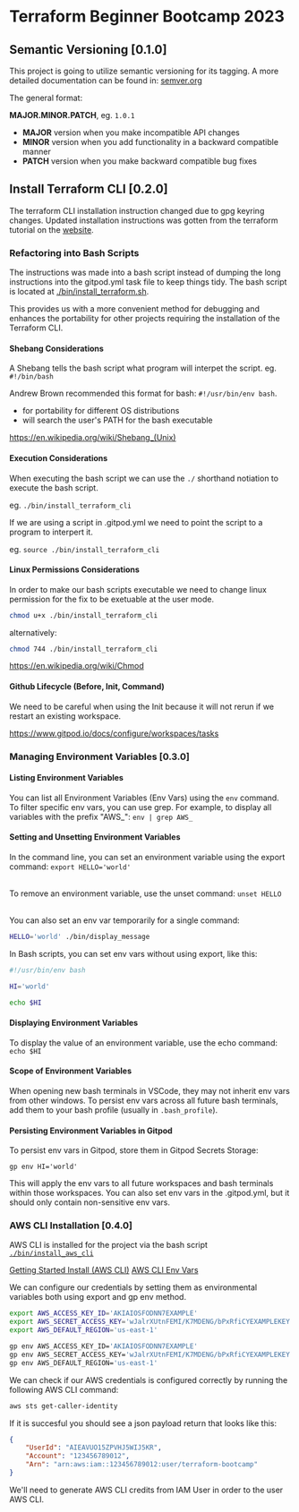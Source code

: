 # Terraform Beginner Bootcamp 2023


## Semantic Versioning [0.1.0]

This project is going to utilize semantic versioning for its tagging. A more detailed documentation can be found in: [semver.org](https://semver.org/)

The general format:

 **MAJOR.MINOR.PATCH**, eg. `1.0.1`

- **MAJOR** version when you make incompatible API changes
- **MINOR** version when you add functionality in a backward compatible manner
- **PATCH** version when you make backward compatible bug fixes

## Install Terraform CLI [0.2.0]

The terraform CLI installation instruction changed due to gpg keyring changes. Updated installation instructions was gotten from the terraform tutorial on the [website](https://developer.hashicorp.com/terraform/tutorials/aws-get-started/install-cli).

### Refactoring into Bash Scripts

The instructions was made into a bash script instead of dumping the long instructions into the gitpod.yml task file to keep things tidy. The bash script is located at [./bin/install_terraform.sh](./bin/install_terraform.sh).

This provides us with a more convenient method for debugging and enhances the portability for other projects requiring the installation of the Terraform CLI.

#### Shebang Considerations

A Shebang tells the bash script what program will interpet the script. eg. `#!/bin/bash`

Andrew Brown recommended this format for bash: `#!/usr/bin/env bash`.

- for portability for different OS distributions 
-  will search the user's PATH for the bash executable

https://en.wikipedia.org/wiki/Shebang_(Unix)

#### Execution Considerations

When executing the bash script we can use the `./` shorthand notiation to execute the bash script.

eg. `./bin/install_terraform_cli`

If we are using a script in .gitpod.yml  we need to point the script to a program to interpert it.

eg. `source ./bin/install_terraform_cli`

#### Linux Permissions Considerations

In order to make our bash scripts executable we need to change linux permission for the fix to be exetuable at the user mode.

```sh
chmod u+x ./bin/install_terraform_cli
```

alternatively:

```sh
chmod 744 ./bin/install_terraform_cli
```

https://en.wikipedia.org/wiki/Chmod

#### Github Lifecycle (Before, Init, Command)

We need to be careful when using the Init because it will not rerun if we restart an existing workspace.

https://www.gitpod.io/docs/configure/workspaces/tasks

### Managing Environment Variables [0.3.0]

#### Listing Environment Variables

You can list all Environment Variables (Env Vars) using the `env` command.
<br>To filter specific env vars, you can use grep. For example, to display all variables with the prefix "AWS_": `env | grep AWS_`

#### Setting and Unsetting Environment Variables
In the command line, you can set an environment variable using the export command: `export HELLO='world'`

<br>To remove an environment variable, use the unset command: `unset HELLO`

<br>You can also set an env var temporarily for a single command:
```sh
HELLO='world' ./bin/display_message
```

In Bash scripts, you can set env vars without using export, like this:
```sh
#!/usr/bin/env bash

HI='world'

echo $HI
```

#### Displaying Environment Variables
To display the value of an environment variable, use the echo command: `echo $HI`

#### Scope of Environment Variables
When opening new bash terminals in VSCode, they may not inherit env vars from other windows. To persist env vars across all future bash terminals, add them to your bash profile (usually in `.bash_profile`).

#### Persisting Environment Variables in Gitpod
To persist env vars in Gitpod, store them in Gitpod Secrets Storage:

```
gp env HI='world'
```

This will apply the env vars to all future workspaces and bash terminals within those workspaces. You can also set env vars in the .gitpod.yml, but it should only contain non-sensitive env vars.

### AWS CLI Installation [0.4.0]

AWS CLI is installed for the project via the bash script [`./bin/install_aws_cli`](./bin/install_aws_cli)


[Getting Started Install (AWS CLI)](https://docs.aws.amazon.com/cli/latest/userguide/getting-started-install.html)
[AWS CLI Env Vars](https://docs.aws.amazon.com/cli/latest/userguide/cli-configure-envvars.html)

We can configure our credentials by setting them as environmental variables both using export and gp env method.

```sh
export AWS_ACCESS_KEY_ID='AKIAIOSFODNN7EXAMPLE'
export AWS_SECRET_ACCESS_KEY='wJalrXUtnFEMI/K7MDENG/bPxRfiCYEXAMPLEKEY'
export AWS_DEFAULT_REGION='us-east-1'
```

```sh
gp env AWS_ACCESS_KEY_ID='AKIAIOSFODNN7EXAMPLE'
gp env AWS_SECRET_ACCESS_KEY='wJalrXUtnFEMI/K7MDENG/bPxRfiCYEXAMPLEKEY'
gp env AWS_DEFAULT_REGION='us-east-1'
```

We can check if our AWS credentials is configured correctly by running the following AWS CLI command:
```sh
aws sts get-caller-identity
```

If it is succesful you should see a json payload return that looks like this:

```json
{
    "UserId": "AIEAVUO15ZPVHJ5WIJ5KR",
    "Account": "123456789012",
    "Arn": "arn:aws:iam::123456789012:user/terraform-bootcamp"
}
```

We'll need to generate AWS CLI credits from IAM User in order to the user AWS CLI.